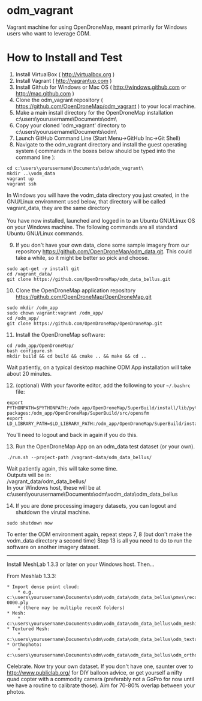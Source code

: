 odm_vagrant
===========

Vagrant machine for using OpenDroneMap, meant primarily for Windows users who want to leverage ODM.

How to Install and Test
========================

1. Install VirtualBox ( http://virtualbox.org )
2. Install Vagrant ( http://vagrantup.com )
3. Install Github for Windows or Mac OS ( http://windows.github.com or http://mac.github.com )
4. Clone the odm_vagrant repository ( https://github.com/OpenDroneMap/odm_vagrant ) to your local machine.
5. Make a main install directory for the OpenDroneMap installation c:\users\yourusername\Documents\odm\
6. Copy your cloned 'odm_vagrant' directory to c:\users\yourusername\Documents\odm\
7. Launch GitHub Command Line (Start Menu->GitHub Inc->Git Shell)
8. Navigate to the odm_vagrant directory and install the guest operating system ( commands in the boxes below should be typed into the command line ):

  ```
  cd c:\users\yourusername\Documents\odm\odm_vagrant\
  mkdir ..\vodm_data
  vagrant up
  vagrant ssh
  ```
In Windows you will have the vodm_data directory you just created, in the GNU/Linux environment used below, that directory will be called vagrant_data, they are the same directory<br><br>
You have now installed, launched and logged in to an Ubuntu GNU/Linux OS on your Windows machine. The following commands are all standard Ubuntu GNU/Linux commands.

9. If you don't have your own data, clone some sample imagery from our repository https://github.com/OpenDroneMap/odm_data.git. This could take a while, so it might be better so pick and choose. 

  ```
  sudo apt-get -y install git
  cd /vagrant_data/
  git clone https://github.com/OpenDroneMap/odm_data_bellus.git
  ```

10. Clone the OpenDroneMap application repository  https://github.com/OpenDroneMap/OpenDroneMap.git

  ```
  sudo mkdir /odm_app
  sudo chown vagrant:vagrant /odm_app/
  cd /odm_app/
  git clone https://github.com/OpenDroneMap/OpenDroneMap.git
  ```

11. Install the OpenDroneMap software:

  ```
  cd /odm_app/OpenDroneMap/
  bash configure.sh
  mkdir build && cd build && cmake .. && make && cd ..
  ```
Wait patiently, on a typical desktop machine ODM App installation will take about 20 minutes.

12. (optional) With your favorite editor, add the following to your `~/.bashrc` file:

  ```
  export PYTHONPATH=$PYTHONPATH:/odm_app/OpenDroneMap/SuperBuild/install/lib/python2.7/dist-packages:/odm_app/OpenDroneMap/SuperBuild/src/opensfm
  export LD_LIBRARY_PATH=$LD_LIBRARY_PATH:/odm_app/OpenDroneMap/SuperBuild/install/lib
  ```
You'll need to logout and back in again if you do this.

13. Run the OpenDroneMap App on an odm_data test dataset (or your own).

  ```
  ./run.sh --project-path /vagrant-data/odm_data_bellus/
  ```
Wait patiently again, this will take some time.<br>
Outputs will be in:<br>
/vagrant_data/odm_data_bellus/<br>
In your Windows host, these will be at c:\users\yourusername\Documents\odm\vodm_data\odm_data_bellus

14. If you are done processing imagery datasets, you can logout and shutdown the virutal machine.

```
sudo shutdown now
```
To enter the ODM environment again, repeat steps 7, 8 (but don't make the vodm_data directory a second time) Step 13 is all you need to do to run the software on another imagery dataset.

---

Install MeshLab 1.3.3 or later on your Windows host. Then...

From Meshlab 1.3.3:

	* Import dense point cloud:
		* e.g. c:\users\yourusername\Documents\odm\vodm_data\odm_data_bellus\pmvs\recon0\models\option-0000.ply
		* (there may be multiple reconX folders)
	* Mesh: 
		* c:\users\yourusername\Documents\odm\vodm_data\odm_data_bellus\odm_meshing\odm_mesh.ply
	* Textured Mesh:
		* c:\users\yourusername\Documents\odm\vodm_data\odm_data_bellus\odm_texturing\odm_textured_model.obj
	* Orthophoto:
		* c:\users\yourusername\Documents\odm\vodm_data\odm_data_bellus\odm_orthophoto\odm_orthophoto.tif

Celebrate. Now try your own dataset. If you don't have one, saunter over to http://www.publiclab.org/ for DIY balloon advice, or get yourself a nifty quad copter with a commodity camera (preferably not a GoPro for now until we have a routine to calibrate those). Aim for 70-80% overlap between your photos.
